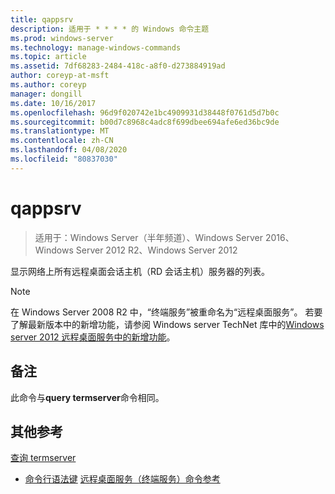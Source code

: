 ```yaml
---
title: qappsrv
description: 适用于 * * * * 的 Windows 命令主题
ms.prod: windows-server
ms.technology: manage-windows-commands
ms.topic: article
ms.assetid: 7df68283-2484-418c-a8f0-d273884919ad
author: coreyp-at-msft
ms.author: coreyp
manager: dongill
ms.date: 10/16/2017
ms.openlocfilehash: 96d9f020742e1bc4909931d38448f0761d5d7b0c
ms.sourcegitcommit: b00d7c8968c4adc8f699dbee694afe6ed36bc9de
ms.translationtype: MT
ms.contentlocale: zh-CN
ms.lasthandoff: 04/08/2020
ms.locfileid: "80837030"
---
```

# <a name="qappsrv"></a>qappsrv

>适用于：Windows Server（半年频道）、Windows Server 2016、Windows Server 2012 R2、Windows Server 2012

显示网络上所有远程桌面会话主机（RD 会话主机）服务器的列表。

> [!NOTE]
> 在 Windows Server 2008 R2 中，“终端服务”被重命名为“远程桌面服务”。 若要了解最新版本中的新增功能，请参阅 Windows server TechNet 库中的[Windows server 2012 远程桌面服务中的新增功能](https://technet.microsoft.com/library/hh831527)。

## <a name="remarks"></a>备注
此命令与**query termserver**命令相同。

## <a name="additional-references"></a>其他参考
[查询 termserver](query-termserver.md)
- [命令行语法键](command-line-syntax-key.md)
[远程桌面服务（终端服务）命令参考](remote-desktop-services-terminal-services-command-reference.md)
